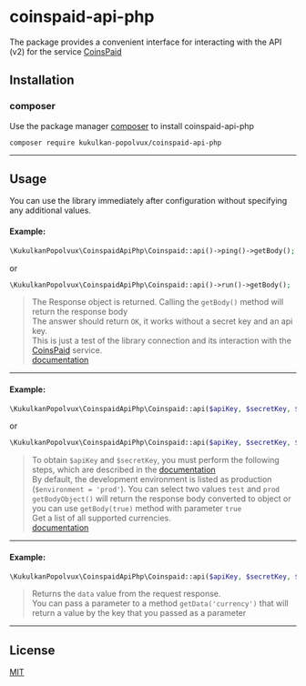 # coinspaid-api-php

The package provides a convenient interface for interacting with the API (v2) for the service [CoinsPaid](https://coinspaid.com/)

## Installation

### composer

Use the package manager [composer](https://getcomposer.org/) to install coinspaid-api-php

```shell
composer require kukulkan-popolvux/coinspaid-api-php
```

---

## Usage

You can use the library immediately after configuration without specifying any additional values.

#### Example:

```php
\KukulkanPopolvux\CoinspaidApiPhp\Coinspaid::api()->ping()->getBody();
```

or

```php
\KukulkanPopolvux\CoinspaidApiPhp\Coinspaid::api()->run()->getBody();
```

> The Response object is returned. Calling the `getBody()` method will return the response body  
> The answer should return `OK`, it works without a secret key and an api key.  
> This is just a test of the library connection and its interaction with the [CoinsPaid](https://coinspaid.com/) service.  
> [documentation](https://docs.cryptoprocessing.com/api-documentation/api-reference#ping)

---

#### Example:

```php
\KukulkanPopolvux\CoinspaidApiPhp\Coinspaid::api($apiKey, $secretKey, $environment = 'prod')->getListCurrencies()->getBodyObject();
```

or

```php
\KukulkanPopolvux\CoinspaidApiPhp\Coinspaid::api($apiKey, $secretKey, $environment = 'prod')->getListCurrencies()->getBody(true);
```

> To obtain `$apiKey` and `$secretKey`, you must perform the following steps, which are described in the
> [documentation](https://docs.cryptoprocessing.com/api-documentation/obtaining-api-keys)  
> By default, the development environment is listed as production (`$environment = 'prod'`). You can select two values `test` and `prod`  
> `getBodyObject()` will return the response body converted to object or you can use `getBody(true)` method with parameter `true`  
> Get a list of all supported currencies.  
> [documentation](https://docs.cryptoprocessing.com/api-documentation/api-reference#get-list-of-supported-currencies)

---

#### Example:

```php
\KukulkanPopolvux\CoinspaidApiPhp\Coinspaid::api($apiKey, $secretKey, $environment = 'prod')->getListCurrencies()->getData();
```

> Returns the `data` value from the request response.  
> You can pass a parameter to a method `getData('currency')` that will return a value by the key that you passed as a parameter

---

## License

[MIT](https://choosealicense.com/licenses/mit/)
